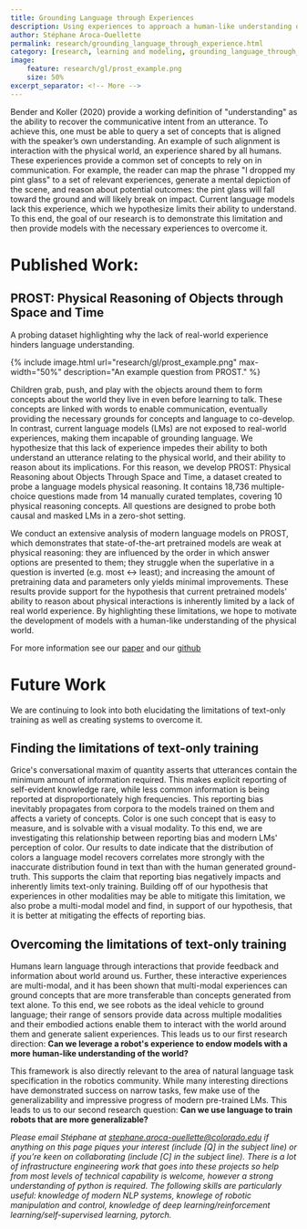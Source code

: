 ```yaml
---
title: Grounding Language through Experiences
description: Using experiences to approach a human-like understanding of language
author: Stéphane Aroca-Ouellette
permalink: research/grounding_language_through_experience.html
category: [research, learning and modeling, grounding_language_through_experience]
image:
    feature: research/gl/prost_example.png
    size: 50%
excerpt_separator: <!-- More -->
---
```


Bender and Koller (2020) provide a working definition of "understanding" as the ability to recover the communicative intent from an utterance. To achieve this, one must be able to query a set of concepts that is aligned with the speaker’s own understanding. An example of such alignment is interaction with the physical world, an experience shared by all humans. These experiences provide a common set of concepts to rely on in communication. For example, the reader can map the phrase "I dropped my pint glass" to a set of relevant experiences, generate a mental depiction of the scene, and reason about potential outcomes: the pint glass will fall toward the ground and will likely break on impact. Current language models lack this experience, which we hypothesize limits their ability to understand. To this end, the goal of our research is to demonstrate this limitation and then provide models with the necessary experiences to overcome it.

<!-- More -->

# Published Work:
## PROST: Physical Reasoning of Objects through Space and Time
A probing dataset highlighting why the lack of real-world experience hinders language understanding.

{% include image.html url="research/gl/prost_example.png" max-width="50%" description="An example question from PROST." %}

Children grab, push, and play with the objects around them to form concepts about the world they live in even before learning to talk. These concepts are linked with words to enable communication, eventually providing the necessary grounds for concepts and language to co-develop. In contrast, current language models (LMs) are not exposed to real-world experiences, making them incapable of grounding language. We hypothesize that this lack of experience impedes their ability to both understand an utterance relating to the physical world, and their ability to reason about its implications. For this reason, we develop PROST: Physical Reasoning about Objects Through Space and Time, a dataset created to probe a language models physical reasoning. It contains 18,736 multiple-choice questions made from 14 manually curated templates, covering 10 physical reasoning concepts. All questions are designed to probe both causal and masked LMs in a zero-shot setting.

We conduct an extensive analysis of modern language models on PROST, which demonstrates that state-of-the-art pretrained models are weak at physical reasoning: they are influenced by the order in which answer options are presented to them; they struggle when the superlative in a question is inverted (e.g. most ↔ least); and increasing the amount of pretraining data and parameters only yields minimal improvements. These results provide support for the hypothesis that current pretrained models’ ability to reason about physical interactions is inherently limited by a lack of real world experience. By highlighting these limitations, we hope to motivate the development of models with a human-like understanding of the physical world.

For more information see our [paper](https://aclanthology.org/2021.findings-acl.404.pdf) and our [github](https://github.com/nala-cub/prost)

# Future Work
We are continuing to look into both elucidating the limitations of text-only training as well as creating systems to overcome it. 
## Finding the limitations of text-only training
Grice's conversational maxim of quantity asserts that utterances contain the minimum amount of information required. This makes explicit reporting of self-evident knowledge rare, while less common information is being reported at disproportionately high frequencies. This reporting bias inevitably propagates from corpora to the models trained on them and affects a variety of concepts. Color is one such concept that is easy to measure, and is solvable with a visual modality. To this end, we are investigating this relationship between reporting bias and modern LMs' perception of color. Our results to date indicate that the distribution of colors a language model recovers correlates more strongly with the inaccurate distribution found in text than with the human generated ground-truth. This supports the claim that reporting bias negatively impacts and inherently limits text-only training. Building off of our hypothesis that experiences in other modalities may be able to mitigate this limitation, we also probe a multi-modal model and find, in support of our hypothesis, that it is better at mitigating the effects of reporting bias.


## Overcoming the limitations of text-only training
Humans learn language through interactions that provide feedback and information about world around us. Further, these interactive experiences are multi-modal, and it has been shown that multi-modal experiences can ground concepts that are more transferable than concepts generated from text alone. To this end, we see robots as the ideal vehicle to ground language; their range of sensors provide data across multiple modalities and their embodied actions enable them to interact with the world around them and generate salient experiences. This leads us to our first research direction: **Can we leverage a robot's experience to endow models with a more human-like understanding of the world?**

This framework is also directly relevant to the area of natural language task specification in the robotics community. While many interesting directions have demonstrated success on narrow tasks, few make use of the generalizability and impressive progress of modern pre-trained LMs. This leads to us to our second research question: **Can we use language to train robots that are more generalizable?**

*Please email Stéphane at stephane.aroca-ouellette@colorado.edu if anything on this page piques your interest (include [Q] in the subject line) or if you’re keen on collaborating (include [C] in the subject line). There is a lot of infrastructure engineering work that goes into these projects so help from most levels of technical capability is welcome, however a strong understanding of python is required. The following skills are particularly useful: knowledge of modern NLP systems, knowlege of robotic manipulation and control, knowledge of deep learning/reinforcement learning/self-supervised learning, pytorch.*